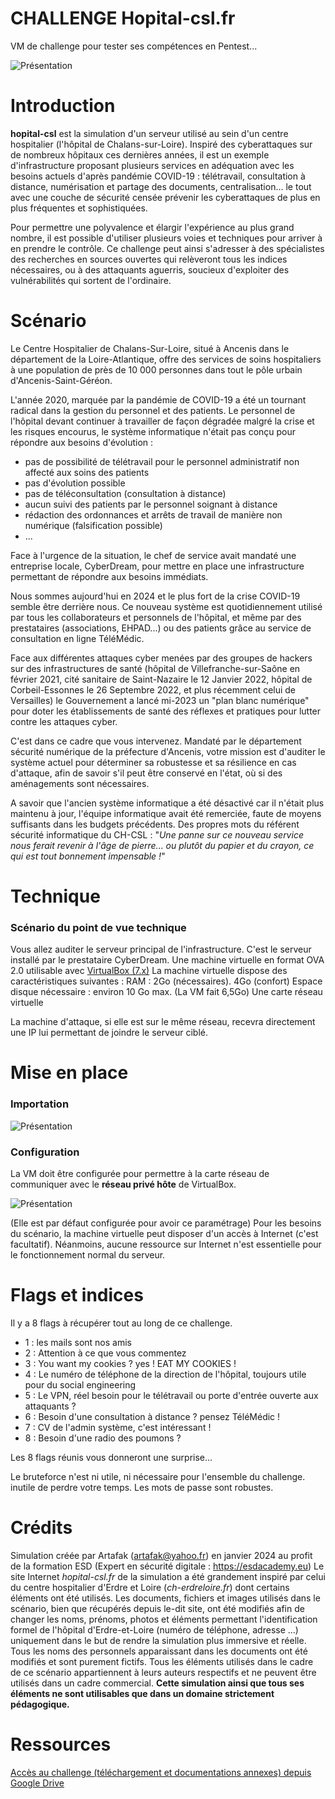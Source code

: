 # CHALLENGE Hopital-csl.fr
VM de challenge pour tester ses compétences en Pentest...

![Présentation](https://i.ibb.co/FntHkDX/logo.jpg)

# Introduction

**hopital-csl** est la simulation d'un serveur utilisé au sein d'un centre hospitalier (l'hôpital de Chalans-sur-Loire). Inspiré des cyberattaques sur de nombreux hôpitaux ces dernières années, il est un exemple d'infrastructure proposant plusieurs services en adéquation avec les besoins actuels d'après pandémie COVID-19 : télétravail, consultation à distance, numérisation et partage des documents, centralisation... le tout avec une couche de sécurité censée prévenir les cyberattaques de plus en plus fréquentes et sophistiquées.

Pour permettre une polyvalence et élargir l'expérience au plus grand nombre, il est possible d'utiliser plusieurs voies et techniques pour arriver à en prendre le contrôle. Ce challenge peut ainsi s'adresser à des spécialistes des recherches en sources ouvertes qui relèveront tous les indices nécessaires, ou à des attaquants aguerris, soucieux d'exploiter des vulnérabilités qui sortent de l'ordinaire.


# Scénario

Le Centre Hospitalier de Chalans-Sur-Loire, situé à Ancenis dans le département de la Loire-Atlantique, offre des services de soins hospitaliers à une population de près de 10 000 personnes dans tout le pôle urbain d'Ancenis-Saint-Géréon.

L'année 2020, marquée par la pandémie de COVID-19 a été un tournant radical dans la gestion du personnel et des patients. Le personnel de l'hôpital devant continuer à travailler de façon dégradée malgré la crise et les risques encourus, le système informatique n'était pas conçu pour répondre aux besoins d'évolution :
- pas de possibilité de télétravail pour le personnel administratif non affecté aux soins des patients
- pas d'évolution possible
- pas de téléconsultation (consultation à distance)
- aucun suivi des patients par le personnel soignant à distance
- rédaction des ordonnances et arrêts de travail de manière non numérique (falsification possible)
- ...

Face à l'urgence de la situation, le chef de service avait mandaté une entreprise locale, CyberDream, pour mettre en place une infrastructure permettant de répondre aux besoins immédiats.

Nous sommes aujourd'hui en 2024 et le plus fort de la crise COVID-19 semble être derrière nous. Ce nouveau système est quotidiennement utilisé par tous les collaborateurs et personnels de l'hôpital, et même par des prestataires (associations, EHPAD...) ou des patients grâce au service de consultation en ligne TéléMédic.

Face aux différentes attaques cyber menées par des groupes de hackers sur des infrastructures de santé (hôpital de Villefranche-sur-Saône en février 2021, cité sanitaire de Saint-Nazaire le 12 Janvier 2022, hôpital de Corbeil-Essonnes le 26 Septembre 2022, et plus récemment celui de Versailles) le Gouvernement a lancé mi-2023 un "plan blanc numérique" pour doter les établissements de santé des réflexes et pratiques pour lutter contre les attaques cyber.

C'est dans ce cadre que vous intervenez. Mandaté par le département sécurité numérique de la préfecture d'Ancenis, votre mission est d'auditer le système actuel pour déterminer sa robustesse et sa résilience en cas d'attaque, afin de savoir s'il peut être conservé en l'état, où si des aménagements sont nécessaires.

A savoir que l'ancien système informatique a été désactivé car il n'était plus maintenu à jour, l'équipe informatique avait été remerciée, faute de moyens suffisants dans les budgets précédents.
Des propres mots du référent sécurité informatique du CH-CSL : "_Une panne sur ce nouveau service nous ferait revenir à l'âge de pierre... ou plutôt du papier et du crayon, ce qui est tout bonnement impensable !_"


# Technique
### Scénario du point de vue technique

Vous allez auditer le serveur principal de l'infrastructure. C'est le serveur installé par le prestataire CyberDream.
Une machine virtuelle en format OVA 2.0 utilisable avec [VirtualBox (7.x)](https://www.virtualbox.org/wiki/Downloads)
La machine virtuelle dispose des caractéristiques suivantes :
RAM : 2Go (nécessaires).  4Go (confort)
Espace disque nécessaire : environ 10 Go max.  (La VM fait 6,5Go)
Une carte réseau virtuelle

La machine d'attaque, si elle est sur le même réseau, recevra directement une IP lui permettant de joindre le serveur ciblé.

# Mise en place 

### Importation

![Présentation](https://i.ibb.co/3WjLxTC/Pasted-image-20240129150207.png)

### Configuration

La VM doit être configurée pour permettre à la carte réseau de communiquer avec le **réseau privé hôte** de VirtualBox.

![Présentation](https://i.ibb.co/gwnydsy/Pasted-image-20240115111857.png)

(Elle est par défaut configurée pour avoir ce paramétrage)
Pour les besoins du scénario, la machine virtuelle peut disposer d'un accès à Internet (c'est facultatif). Néanmoins, aucune ressource sur Internet n'est essentielle pour le fonctionnement normal du serveur.


# Flags et indices

Il y a 8 flags à récupérer tout au long de ce challenge.
- 1 : les mails sont nos amis
- 2 : Attention à ce que vous commentez
- 3 : You want my cookies ? yes ! EAT MY COOKIES !
- 4 : Le numéro de téléphone de la direction de l'hôpital, toujours utile pour du social engineering
- 5 : Le VPN, réel besoin pour le télétravail ou porte d'entrée ouverte aux attaquants ?
- 6 : Besoin d'une consultation à distance ? pensez TéléMédic !
- 7 : CV de l'admin système, c'est intéressant !
- 8 : Besoin d'une radio des poumons ?

Les 8 flags réunis vous donneront une surprise...

Le bruteforce n'est ni utile, ni nécessaire pour l'ensemble du challenge. inutile de perdre votre temps. Les mots de passe sont robustes.


# Crédits

Simulation créée par Artafak (artafak@yahoo.fr) en janvier 2024 au profit de la formation ESD (Expert en sécurité digitale : https://esdacademy.eu)
Le site Internet _hopital-csl.fr_ de la simulation a été grandement inspiré par celui du centre hospitalier d'Erdre et Loire (_ch-erdreloire.fr_) dont certains éléments ont été utilisés. Les documents, fichiers et images utilisés dans le scénario, bien que récupérés depuis le-dit site, ont été modifiés afin de changer les noms, prénoms, photos et éléments permettant l'identification formel de l'hôpital d'Erdre-et-Loire (numéro de téléphone, adresse ...) uniquement dans le but de rendre la simulation plus immersive et réelle. Tous les noms des personnels apparaissant dans les documents ont été modifiés et sont purement fictifs. Tous les éléments utilisés dans le cadre de ce scénario appartiennent à leurs auteurs respectifs et ne peuvent être utilisés dans un cadre commercial. **Cette simulation ainsi que tous ses éléments ne sont utilisables que dans un domaine strictement pédagogique.** 

# Ressources

[Accès au challenge (téléchargement et documentations annexes) depuis Google Drive](https://drive.google.com/drive/folders/1-Tip5E6uSoAQ6xLMVwr1tpl7HaYMHjrG?usp=sharing)

